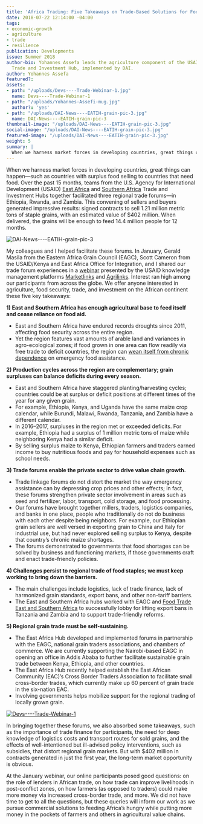 ```yaml
---
title: 'Africa Trading: Five Takeaways on Trade-Based Solutions for Food Security'
date: 2018-07-22 12:14:00 -04:00
tags:
- economic-growth
- agriculture
- trade
- resilience
publication: Developments
issue: Summer 2018
author-bio: Yohannes Assefa leads the agriculture component of the USAID East Africa
  Trade and Investment Hub, implemented by DAI.
author: Yohannes Assefa
featured?: 
assets:
- path: "/uploads/Devs----Trade-Webinar-1.jpg"
  name: Devs----Trade-Webinar-1
- path: "/uploads/Yohannes-Assefi-mug.jpg"
  author?: 'yes'
- path: "/uploads/DAI-News----EATIH-grain-pic-3.jpg"
  name: DAI-News----EATIH-grain-pic-3
thumbnail-image: "/uploads/DAI-News----EATIH-grain-pic-3.jpg"
social-image: "/uploads/DAI-News----EATIH-grain-pic-3.jpg"
featured-image: "/uploads/DAI-News----EATIH-grain-pic-3.jpg"
weight: 5
summary: |
  When we harness market forces in developing countries, great things can happen—such as countries with surplus food selling to countries that need food.
---
```


When we harness market forces in developing countries, great things can happen—such as countries with surplus food selling to countries that need food. Over the past 15 months, teams from the U.S. Agency for International Development (USAID) [East Africa](https://www.dai.com/our-work/projects/east-africa-trade-and-investment-hub-tih) and [Southern Africa](https://www.dai.com/our-work/projects/southern-africa-trade-and-investment-hub) Trade and Investment Hubs together facilitated three regional trade forums—in Ethiopia, Rwanda, and Zambia. This convening of sellers and buyers generated impressive results: signed contracts to sell 1.21 million metric tons of staple grains, with an estimated value of $402 million. When delivered, the grains will be enough to feed 14.4 million people for 12 months.




![DAI-News----EATIH-grain-pic-3](/uploads/DAI-News----EATIH-grain-pic-3.jpg "Grain traders negotiating sales at the regional grain forum in Ethiopia in 2017.") 

My colleagues and I helped facilitate these forums. In January, Gerald Masila from the Eastern Africa Grain Council (EAGC), Scott Cameron from the USAID/Kenya and East Africa Office for Integration, and I shared our trade forum experiences in a [webinar](https://microlinks.org/sites/default/files/resource/files/Trade-Based_Solutions_to_Food_Insecurity_Presentation.pdf) presented by the USAID knowledge management platforms [Marketlinks](https://microlinks.org/) and [Agrilinks](https://www.agrilinks.org/agrilinks-events/past?page=1). Interest ran high among our participants from across the globe. We offer anyone interested in agriculture, food security, trade, and investment on the African continent these five key takeaways:

**1) East and Southern Africa has enough agricultural base to feed itself and cease reliance on food aid.**
* East and Southern Africa have endured records droughts since 2011, affecting food security across the entire region.
* Yet the region features vast amounts of arable land and variances in agro-ecological zones; if food grown in one area can flow readily via free trade to deficit countries, the region can [wean itself from chronic dependence](http://dai-global-developments.com/articles/83-million-grain-deal-between-east-african-countries-demonstrates-how-east-africa-can-feed-itself/) on emergency food assistance.

**2) Production cycles across the region are complementary; grain surpluses can balance deficits during every season.**
* East and Southern Africa have staggered planting/harvesting cycles; countries could be at surplus or deficit positions at different times of the year for any given grain.
* For example, Ethiopia, Kenya, and Uganda have the same maize crop calendar, while Burundi, Malawi, Rwanda, Tanzania, and Zambia have a different calendar. 
* In 2016–2017, surpluses in the region met or exceeded deficits. For example, Ethiopia had a surplus of 1 million metric tons of maize while neighboring Kenya had a similar deficit.
* By selling surplus maize to Kenya, Ethiopian farmers and traders earned income to buy nutritious foods and pay for household expenses such as school needs.  

**3) Trade forums enable the private sector to drive value chain growth.**
* Trade linkage forums do not distort the market the way emergency assistance can by depressing crop prices and other effects; in fact, these forums strengthen private sector involvement in areas such as seed and fertilizer, labor, transport, cold storage, and food processing.
* Our forums have brought together millers, traders, logistics companies, and banks in one place, people who traditionally do not do business with each other despite being neighbors. For example, our Ethiopian grain sellers are well versed in exporting grain to China and Italy for industrial use, but had never explored selling surplus to Kenya, despite that country’s chronic maize shortages.
* The forums demonstrated to governments that food shortages can be solved by business and functioning markets, if those governments craft and enact trade-friendly policies.

**4) Challenges persist to regional trade of food staples; we must keep working to bring down the barriers.**
* The main challenges include logistics, lack of trade finance, lack of harmonized grain standards, export bans, and other non-tariff barriers. 
* The East and Southern Africa hubs worked with EAGC and [Food Trade East and Southern Africa](https://www.dai.com/our-work/projects/east-and-southern-africa-foodtrade-esa) to successfully lobby for lifting export bans in Tanzania and Zambia and to support trade-friendly reforms.

**5) Regional grain trade must be self-sustaining.**
* The East Africa Hub developed and implemented forums in partnership with the EAGC, national grain traders associations, and chambers of commerce. We are currently supporting the Nairobi-based EAGC in opening an office in Addis Ababa to further facilitate sustainable grain trade between Kenya, Ethiopia, and other countries.
* The East Africa Hub recently helped establish the East African Community (EAC)’s Cross Border Traders Association to facilitate small cross-border trades, which currently make up 60 percent of grain trade in the six-nation EAC. 
* Involving governments helps mobilize support for the regional trading of locally grown grain.

[![Devs----Trade-Webinar-1](/uploads/Devs----Trade-Webinar-1.jpg)](https://www.marketlinks.org/sites/default/files/resource/files/Trade-Based_Solutions_to_Food_Insecurity_Presentation.pdf) 

In bringing together these forums, we also absorbed some takeaways, such as the importance of trade finance for participants, the need for deep knowledge of logistics costs and transport routes for sold grains, and the effects of well-intentioned but ill-advised policy interventions, such as subsidies, that distort regional grain markets. But with $402 million in contracts generated in just the first year, the long-term market opportunity is obvious.

At the January webinar, our online participants posed good questions: on the role of lenders in African trade, on how trade can improve livelihoods in post-conflict zones, on how farmers (as opposed to traders) could make more money via increased cross-border trade, and more. We did not have time to get to all the questions, but these queries will inform our work as we pursue commercial solutions to feeding Africa’s hungry while putting more money in the pockets of farmers and others in agricultural value chains.
